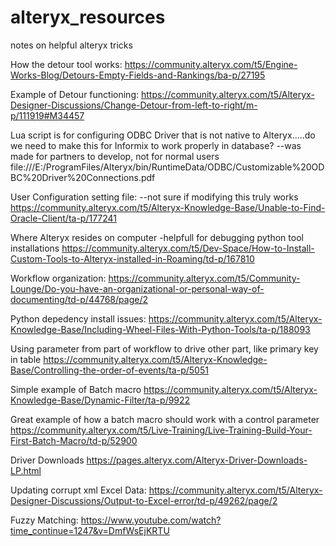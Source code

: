 # alteryx_resources
notes on helpful alteryx tricks


How the detour tool works:
https://community.alteryx.com/t5/Engine-Works-Blog/Detours-Empty-Fields-and-Rankings/ba-p/27195

Example of Detour functioning:
https://community.alteryx.com/t5/Alteryx-Designer-Discussions/Change-Detour-from-left-to-right/m-p/111919#M34457


Lua script is for configuring ODBC Driver that is not native to Alteryx.....do we need to make this for Informix to work properly in database?
--was made for partners to develop, not for normal users
file:///E:/ProgramFiles/Alteryx/bin/RuntimeData/ODBC/Customizable%20ODBC%20Driver%20Connections.pdf


User Configuration setting file:
--not sure if modifying this truly works
https://community.alteryx.com/t5/Alteryx-Knowledge-Base/Unable-to-Find-Oracle-Client/ta-p/177241

Where Alteryx resides on computer
-helpfull for debugging python tool installations
https://community.alteryx.com/t5/Dev-Space/How-to-Install-Custom-Tools-to-Alteryx-installed-in-Roaming/td-p/167810


Workflow organization:
https://community.alteryx.com/t5/Community-Lounge/Do-you-have-an-organizational-or-personal-way-of-documenting/td-p/44768/page/2


Python depedency install issues:
https://community.alteryx.com/t5/Alteryx-Knowledge-Base/Including-Wheel-Files-With-Python-Tools/ta-p/188093

Using parameter from part of workflow to drive other part, like primary key in table
https://community.alteryx.com/t5/Alteryx-Knowledge-Base/Controlling-the-order-of-events/ta-p/5051


Simple example of Batch macro
https://community.alteryx.com/t5/Alteryx-Knowledge-Base/Dynamic-Filter/ta-p/9922

Great example of how a batch macro should work with a control parameter
https://community.alteryx.com/t5/Live-Training/Live-Training-Build-Your-First-Batch-Macro/td-p/52900

Driver Downloads
https://pages.alteryx.com/Alteryx-Driver-Downloads-LP.html


Updating corrupt xml Excel Data:
https://community.alteryx.com/t5/Alteryx-Designer-Discussions/Output-to-Excel-error/td-p/49262/page/2

Fuzzy Matching:
https://www.youtube.com/watch?time_continue=1247&v=DmfWsEjKRTU

